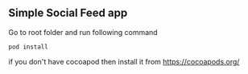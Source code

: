 ## Simple Social Feed app
Go to root folder and run following command

```
pod install
```
if you don't have cocoapod then install it from https://cocoapods.org/
